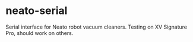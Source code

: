 # neato-serial
Serial interface for Neato robot vacuum cleaners. Testing on XV Signature Pro, should work on others.
